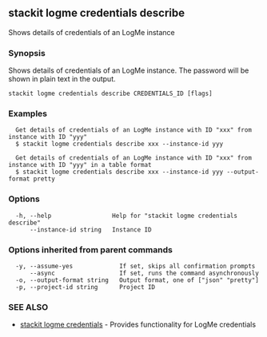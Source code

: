## stackit logme credentials describe

Shows details of credentials of an LogMe instance

### Synopsis

Shows details of credentials of an LogMe instance. The password will be shown in plain text in the output.

```
stackit logme credentials describe CREDENTIALS_ID [flags]
```

### Examples

```
  Get details of credentials of an LogMe instance with ID "xxx" from instance with ID "yyy"
  $ stackit logme credentials describe xxx --instance-id yyy

  Get details of credentials of an LogMe instance with ID "xxx" from instance with ID "yyy" in a table format
  $ stackit logme credentials describe xxx --instance-id yyy --output-format pretty
```

### Options

```
  -h, --help                 Help for "stackit logme credentials describe"
      --instance-id string   Instance ID
```

### Options inherited from parent commands

```
  -y, --assume-yes             If set, skips all confirmation prompts
      --async                  If set, runs the command asynchronously
  -o, --output-format string   Output format, one of ["json" "pretty"]
  -p, --project-id string      Project ID
```

### SEE ALSO

* [stackit logme credentials](./stackit_logme_credentials.md)	 - Provides functionality for LogMe credentials

